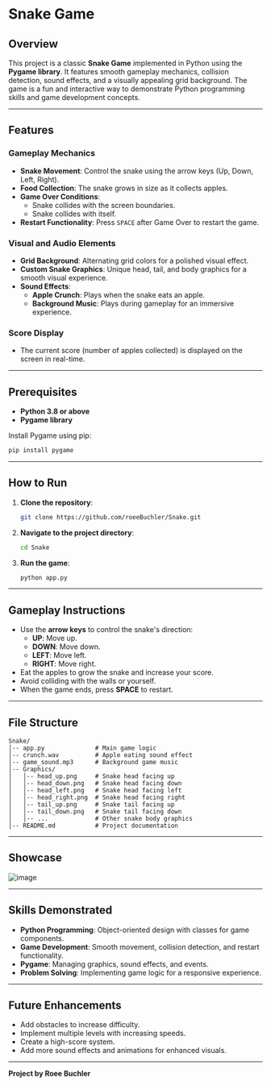 # Snake Game

## Overview
This project is a classic **Snake Game** implemented in Python using the **Pygame library**. It features smooth gameplay mechanics, collision detection, sound effects, and a visually appealing grid background. The game is a fun and interactive way to demonstrate Python programming skills and game development concepts.

---

## Features

### Gameplay Mechanics
- **Snake Movement**: Control the snake using the arrow keys (Up, Down, Left, Right).
- **Food Collection**: The snake grows in size as it collects apples.
- **Game Over Conditions**:
  - Snake collides with the screen boundaries.
  - Snake collides with itself.
- **Restart Functionality**: Press `SPACE` after Game Over to restart the game.

### Visual and Audio Elements
- **Grid Background**: Alternating grid colors for a polished visual effect.
- **Custom Snake Graphics**: Unique head, tail, and body graphics for a smooth visual experience.
- **Sound Effects**:
  - **Apple Crunch**: Plays when the snake eats an apple.
  - **Background Music**: Plays during gameplay for an immersive experience.

### Score Display
- The current score (number of apples collected) is displayed on the screen in real-time.

---

## Prerequisites
- **Python 3.8 or above**
- **Pygame library**

Install Pygame using pip:
```bash
pip install pygame
```

---

## How to Run

1. **Clone the repository**:
   ```bash
   git clone https://github.com/roeeBuchler/Snake.git
   ```

2. **Navigate to the project directory**:
   ```bash
   cd Snake
   ```

3. **Run the game**:
   ```bash
   python app.py
   ```

---

## Gameplay Instructions
- Use the **arrow keys** to control the snake's direction:
  - **UP**: Move up.
  - **DOWN**: Move down.
  - **LEFT**: Move left.
  - **RIGHT**: Move right.
- Eat the apples to grow the snake and increase your score.
- Avoid colliding with the walls or yourself.
- When the game ends, press **SPACE** to restart.

---

## File Structure
```
Snake/
│-- app.py              # Main game logic
│-- crunch.wav          # Apple eating sound effect
│-- game_sound.mp3      # Background game music
│-- Graphics/
│   │-- head_up.png     # Snake head facing up
│   │-- head_down.png   # Snake head facing down
│   │-- head_left.png   # Snake head facing left
│   │-- head_right.png  # Snake head facing right
│   │-- tail_up.png     # Snake tail facing up
│   │-- tail_down.png   # Snake tail facing down
│   │-- ...             # Other snake body graphics
│-- README.md           # Project documentation
```

---

## Showcase
![image](https://github.com/user-attachments/assets/19a2e640-fc3a-4dd9-990c-98a164638059)

---

## Skills Demonstrated
- **Python Programming**: Object-oriented design with classes for game components.
- **Game Development**: Smooth movement, collision detection, and restart functionality.
- **Pygame**: Managing graphics, sound effects, and events.
- **Problem Solving**: Implementing game logic for a responsive experience.

---

## Future Enhancements
- Add obstacles to increase difficulty.
- Implement multiple levels with increasing speeds.
- Create a high-score system.
- Add more sound effects and animations for enhanced visuals.

---

**Project by Roee Buchler**

